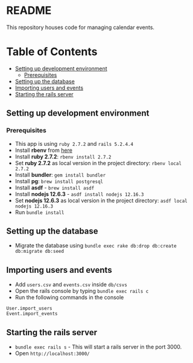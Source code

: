 # README

This repository houses code for managing calendar events.

Table of Contents
=================
* [Setting up development environment](#setting-up-development-environment)
  * [Prerequisites](#prerequisites)
* [Setting up the database](#setting-up-the-database)
* [Importing users and events](#importing-users-and-events)
* [Starting the rails server](#starting-the-rails-server)



## Setting up development environment

### Prerequisites

* This app is using `ruby 2.7.2` and `rails 5.2.4.4`
* Install **rbenv** from [here](https://www.digitalocean.com/community/tutorials/how-to-install-ruby-on-rails-with-rbenv-on-ubuntu-14-04)
* Install **ruby 2.7.2**: `rbenv install 2.7.2`
* Set **ruby 2.7.2** as local version in the project directory: `rbenv local 2.7.2`
* Install **bundler**: `gem install bundler`
* Install **pg**: `brew install postgresql`
* Install **asdf** - `brew install asdf`
* Install **nodejs 12.6.3** - `asdf install nodejs 12.16.3`
* Set **nodejs 12.6.3** as local version in the project directory: `asdf local nodejs 12.16.3`
* Run `bundle install`

## Setting up the database

* Migrate the database using `bundle exec rake db:drop db:create db:migrate db:seed`

## Importing users and events

* Add `users.csv` and `events.csv` inside `db/csvs`
* Open the rails console by typing `bundle exec rails c`
* Run the following commands in the console
```
User.import_users
Event.import_events
```

## Starting the rails server

* `bundle exec rails s` - This will start a rails server in the port 3000.
* Open `http://localhost:3000/`

